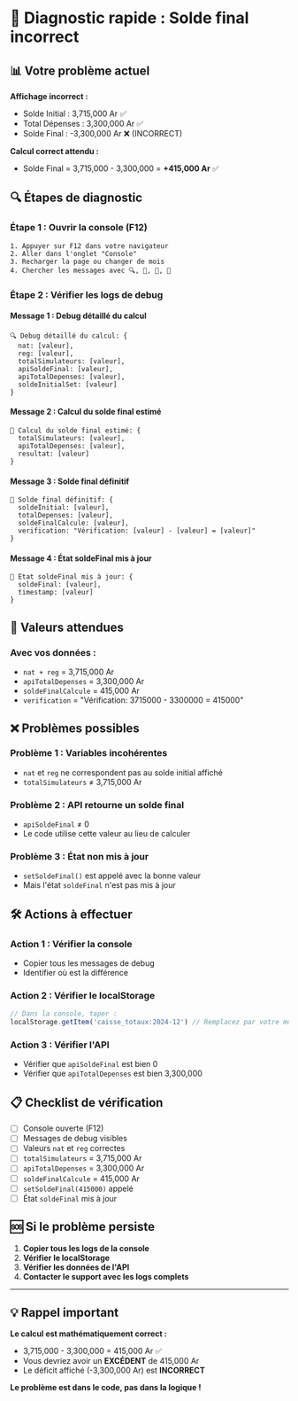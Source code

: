 # 🚨 Diagnostic rapide : Solde final incorrect

## 📊 **Votre problème actuel**

**Affichage incorrect :**
- Solde Initial : 3,715,000 Ar ✅
- Total Dépenses : 3,300,000 Ar ✅  
- Solde Final : -3,300,000 Ar ❌ (INCORRECT)

**Calcul correct attendu :**
- Solde Final = 3,715,000 - 3,300,000 = **+415,000 Ar** ✅

## 🔍 **Étapes de diagnostic**

### **Étape 1 : Ouvrir la console (F12)**
```
1. Appuyer sur F12 dans votre navigateur
2. Aller dans l'onglet "Console"
3. Recharger la page ou changer de mois
4. Chercher les messages avec 🔍, 🧮, 🎯, 🔄
```

### **Étape 2 : Vérifier les logs de debug**

#### **Message 1 : Debug détaillé du calcul**
```
🔍 Debug détaillé du calcul: {
  nat: [valeur],
  reg: [valeur], 
  totalSimulateurs: [valeur],
  apiSoldeFinal: [valeur],
  apiTotalDepenses: [valeur],
  soldeInitialSet: [valeur]
}
```

#### **Message 2 : Calcul du solde final estimé**
```
🧮 Calcul du solde final estimé: {
  totalSimulateurs: [valeur],
  apiTotalDepenses: [valeur],
  resultat: [valeur]
}
```

#### **Message 3 : Solde final définitif**
```
🎯 Solde final définitif: {
  soldeInitial: [valeur],
  totalDepenses: [valeur],
  soldeFinalCalcule: [valeur],
  verification: "Vérification: [valeur] - [valeur] = [valeur]"
}
```

#### **Message 4 : État soldeFinal mis à jour**
```
🔄 État soldeFinal mis à jour: {
  soldeFinal: [valeur],
  timestamp: [valeur]
}
```

## 🎯 **Valeurs attendues**

### **Avec vos données :**
- `nat + reg` = 3,715,000 Ar
- `apiTotalDepenses` = 3,300,000 Ar
- `soldeFinalCalcule` = 415,000 Ar
- `verification` = "Vérification: 3715000 - 3300000 = 415000"

## ❌ **Problèmes possibles**

### **Problème 1 : Variables incohérentes**
- `nat` et `reg` ne correspondent pas au solde initial affiché
- `totalSimulateurs` ≠ 3,715,000 Ar

### **Problème 2 : API retourne un solde final**
- `apiSoldeFinal` ≠ 0
- Le code utilise cette valeur au lieu de calculer

### **Problème 3 : État non mis à jour**
- `setSoldeFinal()` est appelé avec la bonne valeur
- Mais l'état `soldeFinal` n'est pas mis à jour

## 🛠️ **Actions à effectuer**

### **Action 1 : Vérifier la console**
- Copier tous les messages de debug
- Identifier où est la différence

### **Action 2 : Vérifier le localStorage**
```javascript
// Dans la console, taper :
localStorage.getItem('caisse_totaux:2024-12') // Remplacez par votre mois
```

### **Action 3 : Vérifier l'API**
- Vérifier que `apiSoldeFinal` est bien 0
- Vérifier que `apiTotalDepenses` est bien 3,300,000

## 📋 **Checklist de vérification**

- [ ] Console ouverte (F12)
- [ ] Messages de debug visibles
- [ ] Valeurs `nat` et `reg` correctes
- [ ] `totalSimulateurs` = 3,715,000 Ar
- [ ] `apiTotalDepenses` = 3,300,000 Ar
- [ ] `soldeFinalCalcule` = 415,000 Ar
- [ ] `setSoldeFinal(415000)` appelé
- [ ] État `soldeFinal` mis à jour

## 🆘 **Si le problème persiste**

1. **Copier tous les logs de la console**
2. **Vérifier le localStorage**
3. **Vérifier les données de l'API**
4. **Contacter le support avec les logs complets**

---

## 💡 **Rappel important**

**Le calcul est mathématiquement correct :**
- 3,715,000 - 3,300,000 = 415,000 Ar ✅
- Vous devriez avoir un **EXCÉDENT** de 415,000 Ar
- Le déficit affiché (-3,300,000 Ar) est **INCORRECT**

**Le problème est dans le code, pas dans la logique !**
